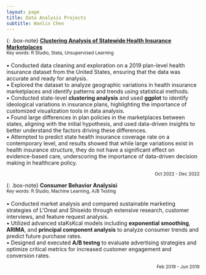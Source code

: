 ```yaml
---
layout: page
title: Data Analysis Projects
subtitle: Wanlin Chen
---
```


{: .box-note}
**[Clustering Analysis of Statewide Health Insurance Marketplaces](https://github.com/Lanie-Chen/Clustering-Analysis-of-Statewide-Health-Insurance-Marketplaces)**    
<small>Key words: R Studio, Stata, Unsupervised Learning</small>
<br>
<br>
• Conducted data cleaning and exploration on a 2019 plan-level health insurance dataset from the United States, ensuring that the data was accurate and ready for analysis.  
• Explored the dataset to analyze geographic variations in health insurance marketplaces and identify patterns and trends using statistical methods.  
• Conducted state-level **clustering analysis** and used **ggplot** to identify ideological variations in insurance plans, highlighting the importance of customized visualization tools in data analysis.  
• Found large differences in plan policies in the marketplaces between states, aligning with the initial hypothesis, and used data-driven insights to better understand the factors driving these differences.  
• Attempted to predict state health insurance coverage rate on a contemporary level, and results showed that while large variations exist in health insurance structure, they do not have a significant effect on evidence-based care, underscoring the importance of data-driven decision making in healthcare policy.
<p align="right"><small>Oct 2022 - Dec 2022</small></p>
   
   
{: .box-note}
**Consumer Behavior Analysisi**    
<small>Key words: R Studio, Machine Learning, A/B Testing</small>
<br>
<br>
• Conducted market analysis and compared sustainable marketing strategies of L'Oreal and Shiseido through extensive research, customer interviews, and feature request analysis.  
• Utilized advanced staKsKcal models including **exponential smoothing**, **ARIMA**, and **principal component analysis** to analyze consumer trends and predict future purchase rates.  
• Designed and executed **A/B testng** to evaluate advertising strategies and optimize critical metrics for increased customer engagement and conversion rates.
<p align="right"><small>Feb 2019 - Jun 2019</small></p>

